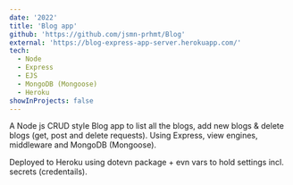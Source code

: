 ```yaml
---
date: '2022'
title: 'Blog app'
github: 'https://github.com/jsmn-prhmt/Blog'
external: 'https://blog-express-app-server.herokuapp.com/'
tech:
  - Node
  - Express
  - EJS
  - MongoDB (Mongoose)
  - Heroku
showInProjects: false
---
```


A Node js CRUD style Blog app to list all the blogs, add new blogs & delete blogs (get, post and delete requests).
Using Express, view engines, middleware and MongoDB (Mongoose).

Deployed to Heroku using dotevn package + evn vars to hold settings incl. secrets (credentails).